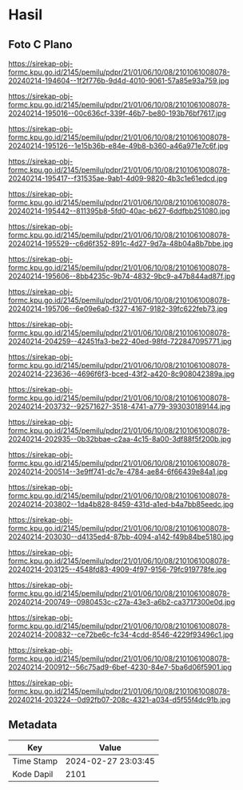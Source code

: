 # Hasil

## Foto C Plano

https://sirekap-obj-formc.kpu.go.id/2145/pemilu/pdpr/21/01/06/10/08/2101061008078-20240214-194604--1f2f776b-9d4d-4010-9061-57a85e93a759.jpg

https://sirekap-obj-formc.kpu.go.id/2145/pemilu/pdpr/21/01/06/10/08/2101061008078-20240214-195016--00c636cf-339f-46b7-be80-193b76bf7617.jpg

https://sirekap-obj-formc.kpu.go.id/2145/pemilu/pdpr/21/01/06/10/08/2101061008078-20240214-195126--1e15b36b-e84e-49b8-b360-a46a971e7c6f.jpg

https://sirekap-obj-formc.kpu.go.id/2145/pemilu/pdpr/21/01/06/10/08/2101061008078-20240214-195417--f31535ae-9ab1-4d09-9820-4b3c1e61edcd.jpg

https://sirekap-obj-formc.kpu.go.id/2145/pemilu/pdpr/21/01/06/10/08/2101061008078-20240214-195442--811395b8-5fd0-40ac-b627-6ddfbb251080.jpg

https://sirekap-obj-formc.kpu.go.id/2145/pemilu/pdpr/21/01/06/10/08/2101061008078-20240214-195529--c6d6f352-891c-4d27-9d7a-48b04a8b7bbe.jpg

https://sirekap-obj-formc.kpu.go.id/2145/pemilu/pdpr/21/01/06/10/08/2101061008078-20240214-195606--8bb4235c-9b74-4832-9bc9-a47b844ad87f.jpg

https://sirekap-obj-formc.kpu.go.id/2145/pemilu/pdpr/21/01/06/10/08/2101061008078-20240214-195706--6e09e6a0-f327-4167-9182-39fc622feb73.jpg

https://sirekap-obj-formc.kpu.go.id/2145/pemilu/pdpr/21/01/06/10/08/2101061008078-20240214-204259--42451fa3-be22-40ed-98fd-722847095771.jpg

https://sirekap-obj-formc.kpu.go.id/2145/pemilu/pdpr/21/01/06/10/08/2101061008078-20240214-223636--4696f6f3-bced-43f2-a420-8c908042389a.jpg

https://sirekap-obj-formc.kpu.go.id/2145/pemilu/pdpr/21/01/06/10/08/2101061008078-20240214-203732--92571627-3518-4741-a779-393030189144.jpg

https://sirekap-obj-formc.kpu.go.id/2145/pemilu/pdpr/21/01/06/10/08/2101061008078-20240214-202935--0b32bbae-c2aa-4c15-8a00-3df88f5f200b.jpg

https://sirekap-obj-formc.kpu.go.id/2145/pemilu/pdpr/21/01/06/10/08/2101061008078-20240214-200514--3e9ff741-dc7e-4784-ae84-6f66439e84a1.jpg

https://sirekap-obj-formc.kpu.go.id/2145/pemilu/pdpr/21/01/06/10/08/2101061008078-20240214-203802--1da4b828-8459-431d-a1ed-b4a7bb85eedc.jpg

https://sirekap-obj-formc.kpu.go.id/2145/pemilu/pdpr/21/01/06/10/08/2101061008078-20240214-203030--d4135ed4-87bb-4094-a142-f49b84be5180.jpg

https://sirekap-obj-formc.kpu.go.id/2145/pemilu/pdpr/21/01/06/10/08/2101061008078-20240214-203125--4548fd83-4909-4f97-9156-79fc919778fe.jpg

https://sirekap-obj-formc.kpu.go.id/2145/pemilu/pdpr/21/01/06/10/08/2101061008078-20240214-200749--0980453c-c27a-43e3-a6b2-ca3717300e0d.jpg

https://sirekap-obj-formc.kpu.go.id/2145/pemilu/pdpr/21/01/06/10/08/2101061008078-20240214-200832--ce72be6c-fc34-4cdd-8546-4229f93496c1.jpg

https://sirekap-obj-formc.kpu.go.id/2145/pemilu/pdpr/21/01/06/10/08/2101061008078-20240214-200912--56c75ad9-6bef-4230-84e7-5ba6d06f5901.jpg

https://sirekap-obj-formc.kpu.go.id/2145/pemilu/pdpr/21/01/06/10/08/2101061008078-20240214-203224--0d92fb07-208c-4321-a034-d5f55f4dc91b.jpg


## Metadata

| Key        | Value               |
| ---------- | ------------------- |
| Time Stamp | 2024-02-27 23:03:45 |
| Kode Dapil | 2101                |



